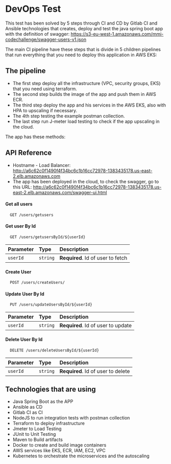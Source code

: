 # DevOps Test

This test has been solved by 5 steps through CI and CD by Gitlab CI
and Ansible technologies that creates, deploy and test the java spring boot app
with the definition of swagger: https://s3-eu-west-1.amazonaws.com/mmi-codechallenge/swagger-users-v1.json

The main CI pipeline have these steps that is divide in 5 children pipelines that
run everything that you need to deploy this application in AWS EKS:

## The pipeline

- The first step deploy all the infrastructure (VPC, security groups, EKS) that you need using terraform.
- The second step builds the image of the app and push them in AWS ECR.
- The third step deploy the app and his services in the AWS EKS, also with HPA to upscaling if necessary.
- The 4th step testing the example postman collection.
- The last step run J-meter load testing to check if the app upscaling in the cloud.

The app has these methods:

## API Reference

- Hostname - Load Balancer: http://a6c62c0f1490f4f34bc6c1b16cc72978-1383435178.us-east-2.elb.amazonaws.com
- The app has been deployed in the cloud, to check the swagger, go to this URL: http://a6c62c0f1490f4f34bc6c1b16cc72978-1383435178.us-east-2.elb.amazonaws.com/swagger-ui.html

#### Get all users

```http
  GET /users/getusers
```

#### Get user By Id

```http
  GET /users/getusersById/${userId}
```

| Parameter | Type     | Description                       |
|:----------| :------- |:----------------------------------|
| `userId`  | `string` | **Required**. Id of user to fetch |

#### Create User

```http
  POST /users/createUsers/
```

#### Update User By Id

```http
  PUT /users/updateUsersById/${userId}
```

| Parameter | Type     | Description                        |
|:----------| :------- |:-----------------------------------|
| `userId`  | `string` | **Required**. Id of user to update |


#### Delete User By Id

```http
  DELETE /users/deleteUsersById/${userId}
```

| Parameter | Type     | Description                        |
|:----------| :------- |:-----------------------------------|
| `userId`  | `string` | **Required**. Id of user to delete |

## Technologies that are using

- Java Spring Boot as the APP
- Ansible as CD
- Gitlab CI as CI
- NodeJS to run integration tests with postman collection
- Terraform to deploy infrastructure
- Jmeter to Load Testing
- JUnit to Unit Testing
- Maven to Build artifacts
- Docker to create and build image containers
- AWS services like EKS, ECR, IAM, EC2, VPC
- Kubernetes to orchestrate the microservices and the autoscaling
 

